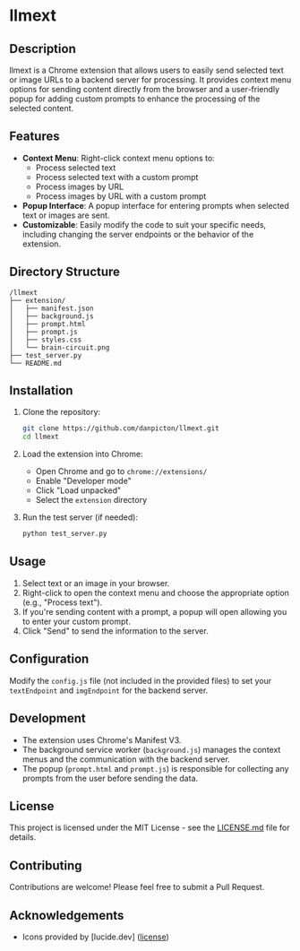 # llmext

## Description

llmext is a Chrome extension that allows users to easily send selected text or image URLs to a backend server for processing. It provides context menu options for sending content directly from the browser and a user-friendly popup for adding custom prompts to enhance the processing of the selected content.

## Features

- **Context Menu**: Right-click context menu options to:
  - Process selected text
  - Process selected text with a custom prompt
  - Process images by URL
  - Process images by URL with a custom prompt
- **Popup Interface**: A popup interface for entering prompts when selected text or images are sent.
- **Customizable**: Easily modify the code to suit your specific needs, including changing the server endpoints or the behavior of the extension.

## Directory Structure

```
/llmext
├── extension/
│   ├── manifest.json
│   ├── background.js
│   ├── prompt.html
│   ├── prompt.js
│   ├── styles.css
│   └── brain-circuit.png
├── test_server.py
└── README.md
```

## Installation

1. Clone the repository:
   ```bash
   git clone https://github.com/danpicton/llmext.git
   cd llmext
   ```

2. Load the extension into Chrome:
   - Open Chrome and go to `chrome://extensions/`
   - Enable "Developer mode"
   - Click "Load unpacked"
   - Select the `extension` directory

3. Run the test server (if needed):
   ```bash
   python test_server.py
   ```

## Usage

1. Select text or an image in your browser.
2. Right-click to open the context menu and choose the appropriate option (e.g., "Process text").
3. If you're sending content with a prompt, a popup will open allowing you to enter your custom prompt.
4. Click "Send" to send the information to the server.

## Configuration

Modify the `config.js` file (not included in the provided files) to set your `textEndpoint` and `imgEndpoint` for the backend server.

## Development

- The extension uses Chrome's Manifest V3.
- The background service worker (`background.js`) manages the context menus and the communication with the backend server.
- The popup (`prompt.html` and `prompt.js`) is responsible for collecting any prompts from the user before sending the data.

## License

This project is licensed under the MIT License - see the [LICENSE.md](LICENSE.md) file for details.

## Contributing

Contributions are welcome! Please feel free to submit a Pull Request.

## Acknowledgements

- Icons provided by [lucide.dev] ([license](icon_license.md))


